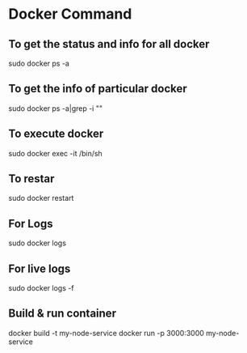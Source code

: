 # Docker Command

## To get the status and info for all docker
sudo docker ps -a
## To get the info of particular docker
sudo docker ps -a|grep -i "<microservice name>"
## To execute docker
sudo docker exec -it <dockerid> /bin/sh
## To restar
sudo docker restart <dockerid>
## For Logs
sudo docker logs <dockerid>
## For live logs
sudo docker logs -f <dockerid>
## Build & run container
docker build -t my-node-service
docker run -p 3000:3000 my-node-service
